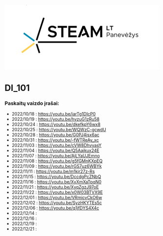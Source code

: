 ![STEAM](./img/steam.png)

# DI_101

### Paskaitų vaizdo įrašai:

- 2022/10/18 : https://youtu.be/iarTg1DIcP0
- 2022/10/19 : https://youtu.be/hvzuG1zRu58
- 2022/10/24 : https://youtu.be/dkefkpY6wx8
- 2022/10/25 : https://youtu.be/WQWzC-gcwdU
- 2022/10/28 : https://youtu.be/G0PJ4jsx6ac
- 2022/10/31 : https://youtu.be/-fWTReAy_xc
- 2022/11/03 : https://youtu.be/cVW8DhvyasY
- 2022/11/04 : https://youtu.be/Q5Aajkux24E
- 2022/11/07 : https://youtu.be/AjLYaUJEmno
- 2022/11/08 : https://youtu.be/g5fGMnKXpEQ
- 2022/11/09 : https://youtu.be/rGS7uz6WBYk
- 2022/11/11 : https://youtu.be/m1kjr27z-Rs
- 2022/11/15 : https://youtu.be/DccdgPcZNbQ
- 2022/11/16 : https://youtu.be/XyXmXaTpqN0
- 2022/11/21 : https://youtu.be/XyqZgzJ97oE
- 2022/11/22 : https://youtu.be/x0W03BTVX9E
- 2022/12/01 : https://youtu.be/VRmicvCkO6w
- 2022/12/02 : https://youtu.be/SyzHKYTEs5c
- 2022/12/06 : https://youtu.be/q1jfDYS4X4c
- 2022/12/14 : 
- 2022/12/16 :
- 2022/12/19 :
- 2022/12/21 :